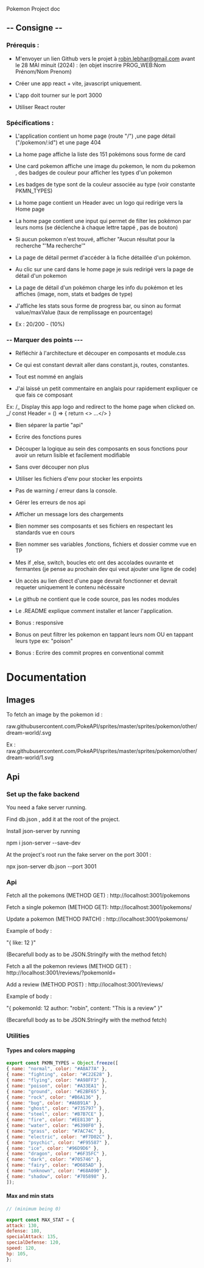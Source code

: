 Pokemon Project doc 

## -- Consigne --

### Prérequis :

- M'envoyer un lien Github vers le projet à robin.lebhar@gmail.com avant le 28 MAI minuit (2024) : (en objet inscrire PROG_WEB:Nom Prénom/Nom Prenom)

- Créer une app react + vite, javascript uniquement.

- L'app doit tourner sur le port 3000

- Utiliser React router

### Spécifications :

- L'application contient un home page (route "/") ,une page détail ("/pokemon/:id") et une page 404

- La home page affiche la liste des 151 pokémons sous forme de card

- Une card pokemon affiche une image du pokemon, le nom du pokemon , des badges de couleur pour afficher les types d'un pokemon

- Les badges de type sont de la couleur associée au type (voir constante PKMN_TYPES)

- La home page contient un Header avec un logo qui redirige vers la Home page

- La home page contient une input qui permet de filter les pokémon par leurs noms (se déclenche à chaque lettre tappé , pas de bouton)

- Si aucun pokemon n'est trouvé, afficher "Aucun résultat pour la recherche "'Ma recherche'"

- La page de détail permet d'accéder à la fiche détaillée d'un pokémon.

- Au clic sur une card dans le home page je suis redirigé vers la page de détail d'un pokemon

- La page de détail d'un pokémon charge les info du pokémon et les affiches (image, nom, stats et badges de type)

- J'affiche les stats sous forme de progress bar, ou sinon au format value/maxValue (taux de remplissage en pourcentage)

- Ex : 20/200 - (10%)

### -- Marquer des points ---

- Réfléchir à l'architecture et découper en composants et module.css

- Ce qui est constant devrait aller dans constant.js, routes, constantes.

- Tout est nommé en anglais

- J'ai laissé un petit commentaire en anglais pour rapidement expliquer ce que fais ce composant

Ex:
/_
Display this app logo and redirect to the home page when clicked on.
_/
const Header = () => {
return <> ...</>
}

- Bien séparer la partie "api"

- Ecrire des fonctions pures

- Découper la logique au sein des composants en sous fonctions pour avoir un return lisible et facilement modifiable
- Sans over découper non plus

- Utiliser les fichiers d'env pour stocker les enpoints

- Pas de warning / erreur dans la console.

- Gérer les erreurs de nos api

- Afficher un message lors des chargements

- Bien nommer ses composants et ses fichiers en respectant les standards vue en cours

- Bien nommer ses variables ,fonctions, fichiers et dossier comme vue en TP

- Mes if ,else, switch, boucles etc ont des accolades ouvrante et fermantes (je pense au prochain dev qui veut ajouter une ligne de code)

- Un accès au lien direct d'une page devrait fonctionner et devrait requeter uniquement le contenu nécéssaire

- Le github ne contient que le code source, pas les nodes modules

- Le .README explique comment installer et lancer l'application.

- Bonus : responsive
- Bonus on peut filtrer les pokemon en tappant leurs nom OU en tappant leurs type ex: "poison"
- Bonus : Ecrire des commit propres en conventional commit

# Documentation

## Images

To fetch an image by the pokemon id :

raw.githubusercontent.com/PokeAPI/sprites/master/sprites/pokemon/other/dream-world/<id du pokemon>.svg

Ex : raw.githubusercontent.com/PokeAPI/sprites/master/sprites/pokemon/other/dream-world/1.svg

## Api

### Set up the fake backend

You need a fake server running.

Find db.json , add it at the root of the project.

Install json-server by running

npm i json-server --save-dev

At the project's root run the fake server on the port 3001 :

npx json-server db.json --port 3001

### Api

Fetch all the pokemons (METHOD GET) : http://localhost:3001/pokemons

Fetch a single pokemon (METHOD GET): http://localhost:3001/pokemons/<pokemon id>

Update a pokemon (METHOD PATCH) :
http://localhost:3001/pokemons/<pokemon id>

Example of body :

"{
like: 12
}"

(Becarefull body as to be JSON.Stringify with the method fetch)


Fetch  a all the pokemon reviews (METHOD GET) : http://localhost:3001/reviews/?pokemonId=<pokemonID>

Add a review (METHOD POST) : http://localhost:3001/reviews/

Example of body :

"{
pokemonId: 12
author: "robin",
content: "This is a review"
}"

(Becarefull body as to be JSON.Stringify with the method fetch)

### Utilities

#### Types and colors mapping

```js
export const PKMN_TYPES = Object.freeze([
{ name: "normal", color: "#A8A77A" },
{ name: "fighting", color: "#C22E28" },
{ name: "flying", color: "#A98FF3" },
{ name: "poison", color: "#A33EA1" },
{ name: "ground", color: "#E2BF65" },
{ name: "rock", color: "#B6A136" },
{ name: "bug", color: "#A6B91A" },
{ name: "ghost", color: "#735797" },
{ name: "steel", color: "#B7B7CE" },
{ name: "fire", color: "#EE8130" },
{ name: "water", color: "#6390F0" },
{ name: "grass", color: "#7AC74C" },
{ name: "electric", color: "#F7D02C" },
{ name: "psychic", color: "#F95587" },
{ name: "ice", color: "#96D9D6" },
{ name: "dragon", color: "#6F35FC" },
{ name: "dark", color: "#705746" },
{ name: "fairy", color: "#D685AD" },
{ name: "unknown", color: "#68A090" },
{ name: "shadow", color: "#705898" },
]);
```

#### Max and min stats

```js
// (minimum being 0)

export const MAX_STAT = {
attack: 130,
defense: 180,
specialAttack: 135,
specialDefense: 120,
speed: 120,
hp: 105,
};

```
